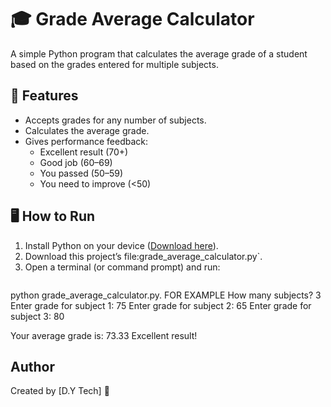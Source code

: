 # 🎓 Grade Average Calculator

A simple Python program that calculates the average grade of a student based on the grades entered for multiple subjects.

## 📌 Features
- Accepts grades for any number of subjects.
- Calculates the average grade.
- Gives performance feedback:
  - Excellent result (70+)
  - Good job (60–69)
  - You passed (50–59)
  - You need to improve (<50)

## 🖥️ How to Run
1. Install Python on your device ([Download here](https://www.python.org/downloads/)).
2. Download this project’s file:grade_average_calculator.py`.
3. Open a terminal (or command prompt) and run:
   ```bash
python grade_average_calculator.py.         FOR EXAMPLE 
     How many subjects? 3
Enter grade for subject 1: 75
Enter grade for subject 2: 65
Enter grade for subject 3: 80

Your average grade is: 73.33
Excellent result!

## Author

Created by [D.Y Tech] 🙂
